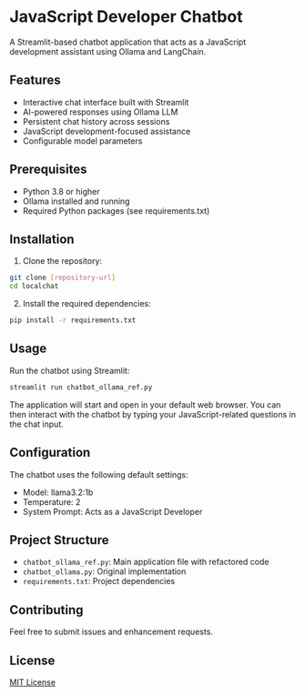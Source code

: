 # JavaScript Developer Chatbot

A Streamlit-based chatbot application that acts as a JavaScript development assistant using Ollama and LangChain.

## Features

- Interactive chat interface built with Streamlit
- AI-powered responses using Ollama LLM
- Persistent chat history across sessions
- JavaScript development-focused assistance
- Configurable model parameters

## Prerequisites

- Python 3.8 or higher
- Ollama installed and running
- Required Python packages (see requirements.txt)

## Installation

1. Clone the repository:
```bash
git clone [repository-url]
cd localchat
```

2. Install the required dependencies:
```bash
pip install -r requirements.txt
```

## Usage

Run the chatbot using Streamlit:
```bash
streamlit run chatbot_ollama_ref.py
```

The application will start and open in your default web browser. You can then interact with the chatbot by typing your JavaScript-related questions in the chat input.

## Configuration

The chatbot uses the following default settings:
- Model: llama3.2:1b
- Temperature: 2
- System Prompt: Acts as a JavaScript Developer

## Project Structure

- `chatbot_ollama_ref.py`: Main application file with refactored code
- `chatbot_ollama.py`: Original implementation
- `requirements.txt`: Project dependencies

## Contributing

Feel free to submit issues and enhancement requests.

## License

[MIT License](LICENSE)